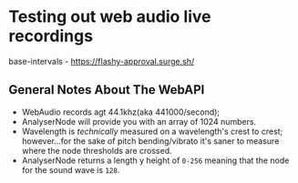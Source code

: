 # Testing out web audio live recordings

base-intervals - []()https://flashy-approval.surge.sh/

## General Notes About The WebAPI

- WebAudio records agt 44.1khz(aka 441000/second);
- AnalyserNode will provide you with an array of 1024 numbers.
- Wavelength is _technically_ measured on a wavelength's crest to crest; however...for the sake of pitch bending/vibrato it's saner to measure where the node thresholds are crossed.
- AnalyserNode returns a length y height of `0-256` meaning that the node for the sound wave is `128`.
